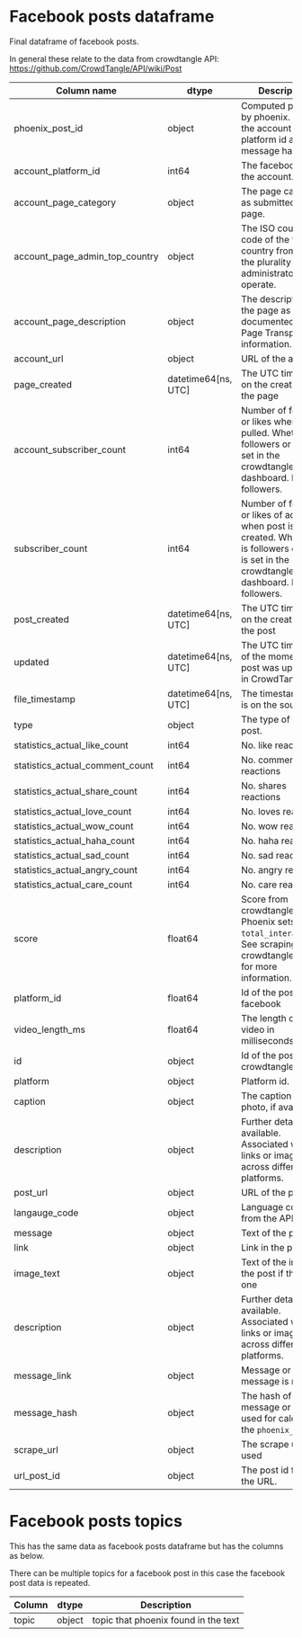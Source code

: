 # Facebook posts dataframe
 
Final dataframe of facebook posts.

In general these relate to the data from crowdtangle API: https://github.com/CrowdTangle/API/wiki/Post

| Column name                            | dtype               | Description                                                                                                       | 
|----------------------------------------|---------------------| ------------------------------------------------------------------------------------------------------------------|
| phoenix_post_id                        | object              | Computed post id by phoenix. This is the account platform id and the message hash. |
| account_platform_id                    | int64               | The facebook id of the account. |
| account_page_category                  | object              | The page category as submitted by the page.  |
| account_page_admin_top_country         | object              | The ISO country code of the the country from where the plurality of page administrators operate. |
| account_page_description               | object              | The description of the page as documented in Page Transparency information. |
| account_url                            | object              | URL of the account. |
| page_created                           | datetime64[ns, UTC] | The UTC timestamp on the creation of the page |
| account_subscriber_count               | int64               | Number of follower or likes when data pulled. Whether it is followers or likes is set in the crowdtangle dashboard. Default followers.  |
| subscriber_count                       | int64               | Number of follower or likes of account when post is created. Whether it is followers or likes is set in the crowdtangle dashboard. Default followers.  |
| post_created                           | datetime64[ns, UTC] | The UTC timestamp on the creation of the post |
| updated                                | datetime64[ns, UTC] | The UTC timestamp of the moment the post was updated in CrowdTangle |
| file_timestamp                         | datetime64[ns, UTC] | The timestamp that is on the source file. |
| type                                   | object              | The type of the post. |
| statistics_actual_like_count           | int64               | No. like reactions |
| statistics_actual_comment_count        | int64               | No. comments reactions |
| statistics_actual_share_count          | int64               | No. shares reactions |
| statistics_actual_love_count           | int64               | No. loves reactions |
| statistics_actual_wow_count            | int64               | No. wow reactions |
| statistics_actual_haha_count           | int64               | No. haha reactions |
| statistics_actual_sad_count            | int64               | No. sad reactions |
| statistics_actual_angry_count          | int64               | No. angry reactions
| statistics_actual_care_count           | int64               | No. care reactions |
| score                                  | float64             | Score from crowdtangle. Phoenix sets this as `total_interactions`. See scraping crowdtangle code for more information. |
| platform_id                            | float64             | Id of the post from facebook |
| video_length_ms                        | float64             | The length of the video in milliseconds. |
| id                                     | object              | Id of the post from crowdtangle |
| platform                               | object              | Platform id. |
| caption                                | object              | The caption to a photo, if available. |
| description                            | object              | Further details, if available. Associated with links or images across different platforms. |
| post_url                               | object              | URL of the post |
| langauge_code                          | object              | Language code from the API |
| message                                | object              | Text of the post |
| link                                   | object              | Link in the post |
| image_text                             | object              | Text of the image in the post if there is one |
| description                            | object              | Further details, if available. Associated with links or images across different platforms. |
| message_link                           | object              | Message or link if message is null  |
| message_hash                           | object              | The hash of the message or link used for calculating the `phoenix_post_id` |
| scrape_url                             | object              | The scrape url to be used |
| url_post_id                            | object              | The post id from the URL. |

# Facebook posts topics

This has the same data as facebook posts dataframe but has the columns as below.

There can be multiple topics for a facebook post in this case the facebook post data is repeated.

| Column                  | dtype          | Description |
|-------------------------|----------------|-------------|
| topic                   | object         | topic that phoenix found in the text |
